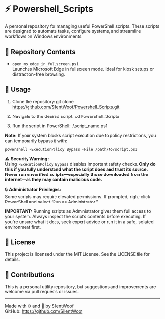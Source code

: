 # ⚡ Powershell_Scripts

A personal repository for managing useful PowerShell scripts. These scripts are designed to automate tasks, configure systems, and streamline workflows on Windows environments.

## 📁 Repository Contents

- `open_ms_edge_in_fullscreen.ps1`  
  Launches Microsoft Edge in fullscreen mode. Ideal for kiosk setups or distraction-free browsing.

## 🚀 Usage

1. Clone the repository:
   git clone https://github.com/SilentWoof/Powershell_Scripts.git

2. Navigate to the desired script:
   cd Powershell_Scripts

3. Run the script in PowerShell:
   .\script_name.ps1

**Note:** If your system blocks script execution due to policy restrictions, you can temporarily bypass it with:

```powershell -ExecutionPolicy Bypass -File /path/to/script.ps1```

⚠️ **Security Warning:**  
Using `-ExecutionPolicy Bypass` disables important safety checks. **Only do this if you fully understand what the script does and trust its source. Never run unverified scripts—especially those downloaded from the internet—as they may contain malicious code.**

🔒 **Administrator Privileges:**  
Some scripts may require elevated permissions. If prompted, right-click PowerShell and select “Run as Administrator.”

**IMPORTANT:** Running scripts as Administrator gives them full access to your system. Always inspect the script’s contents before executing. If you're unsure what it does, seek expert advice or run it in a safe, isolated environment first.


## 📜 License

This project is licensed under the MIT License. See the LICENSE file for details.

## 🙌 Contributions

This is a personal utility repository, but suggestions and improvements are welcome via pull requests or issues.

---

Made with ⚙️ and 🧠 by SilentWoof  
GitHub: https://github.com/SilentWoof